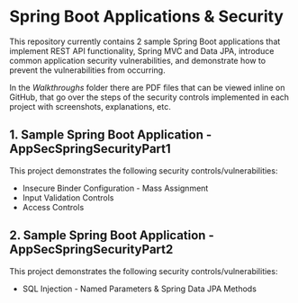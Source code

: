 # Spring Boot Applications & Security

This repository currently contains 2 sample Spring Boot applications that implement REST API functionality, Spring MVC and Data JPA, introduce common application security vulnerabilities, and demonstrate how to prevent the vulnerabilities from occurring.

In the *Walkthroughs* folder there are PDF files that can be viewed inline on GitHub, that go over the steps of the security controls implemented in each project with screenshots, explanations, etc.

## 1.  Sample Spring Boot Application  -  AppSecSpringSecurityPart1

This project demonstrates the following security controls/vulnerabilities:

* Insecure Binder Configuration - Mass Assignment
* Input Validation Controls
* Access Controls


## 2.  Sample Spring Boot Application  -  AppSecSpringSecurityPart2

This project demonstrates the following security controls/vulnerabilities:

* SQL Injection - Named Parameters & Spring Data JPA Methods
